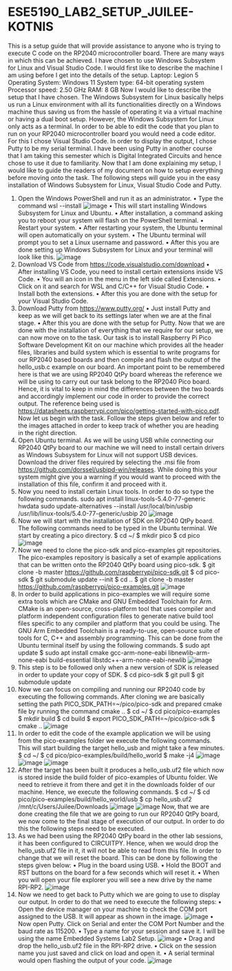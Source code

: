 # ESE5190_LAB2_SETUP_JUILEE-KOTNIS
This is a setup guide that will provide assistance to anyone who is trying to execute C code on the RP2040 microcontroller board. There are many ways in which this can be achieved. I have chosen to use Windows Subsystem for Linux and Visual Studio Code. I would first like to describe the machine I am using before I get into the details of the setup.
Laptop: Legion 5 
Operating System: Windows 11
System type: 64-bit operating system
Processor speed: 2.50 GHz
RAM: 8 GB
Now I would like to describe the setup that I have chosen. The Windows Subsystem for Linux basically helps us run a Linux environment with all its functionalities directly on a Windows machine thus saving us from the hassle of operating it via a virtual machine or having a dual boot setup. However, the Windows Subsystem for Linux only acts as a terminal. In order to be able to edit the code that you plan to run on your RP2040 microcontroller board you would need a code editor. For this I chose Visual Studio Code. In order to display the output, I chose Putty to be my serial terminal. I have been using Putty in another course that I am taking this semester which is Digital Integrated Circuits and hence chose to use it due to familiarity. 
Now that I am done explaining my setup, I would like to guide the readers of my document on how to setup everything before moving onto the task. The following steps will guide you in the easy installation of Windows Subsystem for Linux, Visual Studio Code and Putty.
1)	Open the Windows PowerShell and run it as an administrator. 
    •	Type the command wsl --install
![image](https://user-images.githubusercontent.com/114092868/195962635-586fe41d-e063-4a24-aec2-4be6188722cc.png)
    •	This will start installing Windows Subsystem for Linux and Ubuntu.
    •	After installation, a command asking you to reboot your system will flash on the PowerShell terminal.
    •	Restart your system.
    •	After restarting your system, the Ubuntu terminal will open automatically on your system.
    •	The Ubuntu terminal will prompt you to set a Linux username and password. 
    •	After this you are done setting up Windows Subsystem for Linux and your terminal will look like this.
![image](https://user-images.githubusercontent.com/114092868/195962694-af0d6ccd-5797-4ee4-b419-f2ab1fe5ab0d.png)
2)	Download VS Code from https://code.visualstudio.com/download
    •	After installing VS Code, you need to install certain extensions inside VS Code.
    •	You will an icon in the menu in the left side called Extensions. 
    •	Click on it and search for WSL and C/C++ for Visual Studio Code.
    •	Install both the extensions.
    •	After this you are done with the setup for your Visual Studio Code.
3)	Download Putty from https://www.putty.org/ 
    •	Just install Putty and keep as we will get back to its settings later when we are at the final stage.
    •	After this you are done with the setup for Putty.
Now that we are done with the installation of everything that we require for our setup, we can now move on to the task. Our task is to install Raspberry Pi Pico Software Development Kit on our machine which provides all the header files, libraries and build system which is essential to write programs for our RP2040 based boards and then compile and flash the output of the hello_usb.c example on our board. An important point to be remembered here is that we are using RP2040 QtPy board whereas the reference we will be using to carry out our task belong to the RP2040 Pico board. Hence, it is vital to keep in mind the differences between the two boards and accordingly implement our code in order to provide the correct output. The reference being used is https://datasheets.raspberrypi.com/pico/getting-started-with-pico.pdf.
Now let us begin with the task. Follow the steps given below and refer to the images attached in order to keep track of whether you are heading in the right direction.
1)	Open Ubuntu terminal. As we will be using USB while connecting our RP2040 QtPy board to our machine we will need to install certain drivers as Windows Subsystem for Linux will not support USB devices. Download the driver files required by selecting the .msi file from https://github.com/dorssel/usbipd-win/releases. While doing this your system might give you a warning if you would want to proceed with the installation of this file, confirm it and proceed with it.
2)	Now you need to install certain Linux tools. In order to do so type the following commands.
    sudo apt install linux-tools-5.4.0-77-generic hwdata
    sudo update-alternatives --install /usr/local/bin/usbip /usr/lib/linux-tools/5.4.0-77-generic/usbip 20
![image](https://user-images.githubusercontent.com/114092868/195962825-1f6a349e-ee28-423f-b9f6-282975098609.png)
3)	Now we will start with the installation of SDK on RP2040 QtPy board. The following commands need to be typed in the Ubuntu terminal. We start by creating a pico directory.
    $ cd ~/
    $ mkdir pico
    $ cd pico
![image](https://user-images.githubusercontent.com/114092868/195962839-fae2947e-335b-4f17-b49e-5d1a2631f10a.png)
4)	Now we need to clone the pico-sdk and pico-examples git repositories. The pico-examples repository is basically a set of example applications that can be written onto the RP2040 QtPy board using pico-sdk.
    $ git clone -b master https://github.com/raspberrypi/pico-sdk.git 
    $ cd pico-sdk 
    $ git submodule update --init 
    $ cd .. 
    $ git clone -b master https://github.com/raspberrypi/pico-examples.git
![image](https://user-images.githubusercontent.com/114092868/195962891-6085d234-6786-4131-9dd8-11c42c293fbf.png)
5)	In order to build applications in pico-examples we will require some extra tools which are CMake and GNU Embedded Toolchain for Arm. CMake is an open-source, cross-platform tool that uses compiler and platform independent configuration files to generate native build tool files specific to any compiler and platform that you could be using. The GNU Arm Embedded Toolchain is a ready-to-use, open-source suite of tools for C, C++ and assembly programming. This can be done from the Ubuntu terminal itself by using the following commands.
    $ sudo apt update 
    $ sudo apt install cmake gcc-arm-none-eabi libnewlib-arm-none-eabi build-essential libstdc++-arm-none-eabi-newlib
![image](https://user-images.githubusercontent.com/114092868/195962904-efe8f2db-99af-46d7-a675-ba6081ea6dc5.png)
6)	This step is to be followed only when a new version of SDK is released in order to update your copy of SDK.
    $ cd pico-sdk 
    $ git pull 
    $ git submodule update
7)	Now we can focus on compiling and running our RP2040 code by executing the following commands. After cloning we are basically setting the path PICO_SDK_PATH=~/pico/pico-sdk and prepared cmake file by running the command cmake ..
    $ cd ~/
    $ cd pico/pico-examples
    $ mkdir build 
    $ cd build
    $ export PICO_SDK_PATH=~/pico/pico-sdk
    $ cmake ..
![image](https://user-images.githubusercontent.com/114092868/195962944-121411f7-6d56-4ab1-9dd7-0079ab21dc5a.png)
8)	In order to edit the code of the example application we will be using from the pico-examples folder we execute the following commands. This will start building the target hello_usb and might take a few minutes.
    $ cd ~/
    $ cd pico/pico-examples/build/hello_world
    $ make -j4
![image](https://user-images.githubusercontent.com/114092868/195962975-ec2e053f-31f0-4781-96b8-ef776b680d0e.png)
![image](https://user-images.githubusercontent.com/114092868/195962981-30520e98-609b-492f-9de4-8a22e74a3753.png)
![image](https://user-images.githubusercontent.com/114092868/195962988-56a3a7c5-0a76-4031-b933-9b24e4a07bd6.png)
9)	After the target has been built it produces a hello_usb.uf2 file which now is stored inside the build folder of pico-examples of Ubuntu folder. We need to retrieve it from there and get it in the downloads folder of our machine. Hence, we execute the following commands.
    $ cd ~/
    $ cd pico/pico-examples/build/hello_world/usb
    $ cp hello_usb.uf2 /mnt/c/Users/Juilee/Downloads
![image](https://user-images.githubusercontent.com/114092868/195963006-78f9f19c-a6f4-4b3e-9d07-e4946e903962.png)
![image](https://user-images.githubusercontent.com/114092868/195963014-3503ed8b-ee82-46da-823c-9854b1f127f8.png)
Now, that we are done creating the file that we are going to run our RP2040 QtPy board, we now come to the final stage of execution of our output. In order to do this the following steps need to be executed.
1)	As we had been using the RP2040 QtPy board in the other lab sessions, it has been configured to CIRCUITPY. Hence, when we would drop the hello_usb.uf2 file in it, it will not be able to read from this file. In order to change that we will reset the board. This can be done by following the steps given below:
    •	Plug in the board using USB. 
    •	Hold the BOOT and RST buttons on the board for a few seconds which will reset it.
    •	When you will open your file explorer you will see a new drive by the name RPI-RP2.
![image](https://user-images.githubusercontent.com/114092868/195963094-9c9d03ef-ce9a-49af-8571-ce8dc0f12574.png)
2)	Now we need to get back to Putty which we are going to use to display our output. In order to do that we need to execute the following steps:
    •	Open the device manager on your machine to check the COM port assigned to the USB. It will appear as shown in the image.
![image](https://user-images.githubusercontent.com/114092868/195963115-a6ec9a96-93d3-4bb6-8e1c-632df17bc512.png)
    •	Now open Putty. Click on Serial and enter the COM Port Number and the baud rate as 115200.
    •	Type a name for your session and save it. I will be using the name Embedded Systems Lab2 Setup.
![image](https://user-images.githubusercontent.com/114092868/195963127-b1d013d2-37e0-4c76-a233-0ee0090c92dd.png)
    •	Drag and drop the hello_usb.uf2 file in the RPI-RP2 drive.
    •	Click on the session name you just saved and click on load and open it.
    •	A serial terminal would open flashing the output of your code.
![image](https://user-images.githubusercontent.com/114092868/195963140-41e9a475-1046-4090-b9fe-1e7fb29be9c2.png)













    







